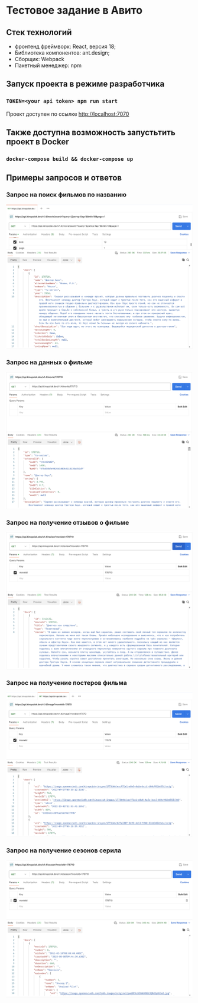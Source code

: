 # Тестовое задание в Авито


## Стек технологий
* фронтенд фреймворк: React, версия 18;
* Библиотека компонентов: ant.design;
* Сборщик: Webpack
* Пакетный менеджер: npm


## Запуск проекта в режиме разработчика

### `TOKEN=<your api token> npm run start`
Проект доступен по ссылке <http://localhost:7070>


## Также доступна возможность запустьтить проект в Docker

### `docker-compose build && docker-compose up`

## Примеры запросов и ответов

### Запрос на поиск фильмов по названию
![Поиск_фильма_по_названию](./readme_assets/Поиск_фильма_по_названию.png) 

### Запрос на данных о фильме
![Получение_данных_о_фильме](./readme_assets/Получение_данных_о_фильме.png) 

### Запрос на получение отзывов о фильме
![Получение_отзывов_о_фильме](./readme_assets/Получение_отзывов_о_фильме.png) 

### Запрос на получение постеров фильма
![Получение_постеров_фильма](./readme_assets/Получение_постеров_фильма.png) 

### Запрос на получение сезонов серила
![Получение_сезонов_фильма](./readme_assets/Получение_сезонов_сериала.png) 
